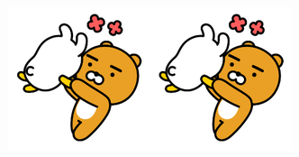 <div style="display: flex">
  <div><img src="assets/images/kakao.gif"/></div>
  <div><img src="assets/images/kakao.gif"/></div>
</div>
